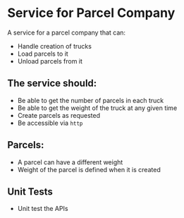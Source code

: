 # Service for Parcel Company

A service for a parcel company that can:

- Handle creation of trucks
- Load parcels to it
- Unload parcels from it

## The service should:

- Be able to get the number of parcels in each truck
- Be able to get the weight of the truck at any given time
- Create parcels as requested
- Be accessible via `http`

## Parcels:

- A parcel can have a different weight
- Weight of the parcel is defined when it is created

## Unit Tests

- Unit test the APIs
